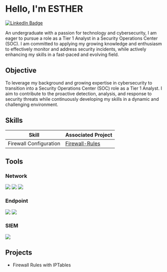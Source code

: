 # Hello, I'm ESTHER
<a href="https://www.linkedin.com/in/esther-ogbudu-86b395315/" target="_blank">
  <img src="https://img.shields.io/badge/-LinkedIn-0072b1?style=for-the-badge&logo=linkedin&logoColor=white" alt="LinkedIn Badge"/>
</a>

An undergraduate with a passion for technology and cybersecurity, I am eager to pursue a role as a Tier 1 Analyst in a Security Operations Center (SOC). I am committed to applying my growing knowledge and enthusiasm to effectively monitor and address security incidents, while actively enhancing my skills in a fast-paced and evolving field.

## Objective
To leverage my background and growing expertise in cybersecurity to transition into a Security Operations Center (SOC) role as a Tier 1 Analyst. I aim to contribute to the proactive detection, analysis, and response to security threats while continuously developing my skills in a dynamic and challenging environment.

## Skills
| Skill                                         | Associated Project         |
|-----------------------------------------------|----------------------------|
| Firewall Configuration                        | <a href="https://github.com/esther552/Firewall-Rules">Firewall-Rules</a>|


## Tools
### Network
<div>
    <img src="https://img.shields.io/badge/-Wireshark-1679A7?&style=for-the-badge&logo=Wireshark&logoColor=white" />
    <img src="https://img.shields.io/badge/-Snort-FF6600?&style=for-the-badge&logo=snort&logoColor=white" />
    <img src="https://img.shields.io/badge/-Nmap-000000?&style=for-the-badge&logo=nmap&logoColor=white" />

</div>

### Endpoint
<div>
    <img src="https://img.shields.io/badge/-Microsoft_Defender_for_Endpoint-00A4EF?&style=for-the-badge&logo=Microsoft&logoColor=white" />
    <img src="https://img.shields.io/badge/-Velociraptor-4B275F?&style=for-the-badge&logo=Velociraptor&logoColor=white" />
</div>

### SIEM
<div>
    <img src="https://img.shields.io/badge/-Splunk-000000?&style=for-the-badge&logo=Splunk&logoColor=white" />
</div>

</div>

## Projects
- Firewall Rules with IPTables
